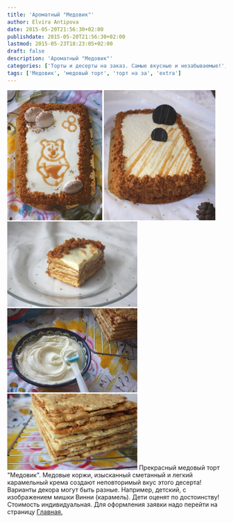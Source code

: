 ```yaml
---
title: 'Ароматный "Медовик"'
author: Elvira Antipova
date: 2015-05-20T21:56:30+02:00
publishdate: 2015-05-20T21:56:30+02:00
lastmod: 2015-05-23T18:23:05+02:00
draft: false
description: 'Ароматный "Медовик"'
categories: ['Торты и десерты на заказ. Самые вкусные и незабываемые!', 'Limited edition posts']
tags: ['Медовик', 'медовый торт', 'торт на за', 'extra']
---
```


[![IMG_3985](IMG_3985-219x300.jpg)](IMG_3985.jpg) [![IMG_3952](IMG_3952-257x300.jpg)](IMG_3952.jpg) [![IMG_4002](IMG_4002-300x197.jpg)](IMG_4002.jpg) [![IMG_3948](IMG_3948-300x194.jpg)](IMG_3948.jpg) [![IMG_3940](IMG_3940-300x176.jpg)](IMG_3940.jpg) Прекрасный медовый торт "Медовик". Медовые коржи, изысканный сметанный и легкий карамельный крема создают неповторимый вкус этого десерта! Варианты декора могут быть разные. Например, детский, с изображением мишки Винни (карамель). Дети оценят по достоинству! Стоимость индивидуальная. Для оформления заявки надо перейти на страницу [Главная.](../-s)
